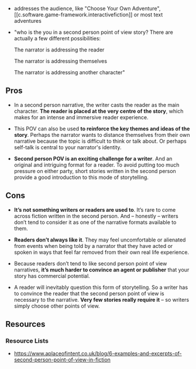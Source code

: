 
- addresses the audience, like "Choose Your Own Adventure", [[c.software.game-framework.interactivefiction]] or most text adventures
- "who is the you in a second person point of view story? There are actually a few different possibilities:

    The narrator is addressing the reader

    The narrator is addressing themselves

    The narrator is addressing another character"

## Pros

-   In a second person narrative, the writer casts the reader as the main character. **The reader is placed at the very centre of the story**, which makes for an intense and immersive reader experience.
    

-   This POV can also be used **to reinforce the key themes and ideas of the story**. Perhaps the narrator wants to distance themselves from their own narrative because the topic is difficult to think or talk about. Or perhaps self-talk is central to your narrator's identity.
    

-   **Second person POV is an exciting challenge for a writer**. And an original and intriguing format for a reader. To avoid putting too much pressure on either party, short stories written in the second person provide a good introduction to this mode of storytelling.

## Cons

-   **It’s not something writers or readers are used to**. It’s rare to come across fiction written in the second person. And – honestly – writers don’t tend to consider it as one of the narrative formats available to them.
    

-   **Readers don’t always like it**. They may feel uncomfortable or alienated from events when being told by a narrator that they have acted or spoken in ways that feel far removed from their own real life experience.
    

-   Because readers don’t tend to like second person point of view narratives, **it’s much harder to convince an agent or publisher** that your story has commercial potential.
    

-   A reader will inevitably question this form of storytelling. So a writer has to convince the reader that the second person point of view is necessary to the narrative. **Very few stories really require it** – so writers simply choose other points of view.


## Resources

### Resource Lists

- https://www.aplaceofintent.co.uk/blog/6-examples-and-excerpts-of-second-person-point-of-view-in-fiction

